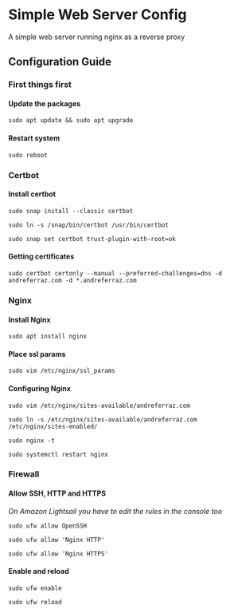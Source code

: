 # Simple Web Server Config

A simple web server running nginx as a reverse proxy

## Configuration Guide

### First things first

#### Update the packages
```
sudo apt update && sudo apt upgrade
```

#### Restart system
```
sudo reboot
```

### Certbot

#### Install certbot
```
sudo snap install --classic certbot
```
```
sudo ln -s /snap/bin/certbot /usr/bin/certbot
```
```
sudo snap set certbot trust-plugin-with-root=ok
```

#### Getting certificates
```
sudo certbot certonly --manual --preferred-challenges=dns -d andreferraz.com -d *.andreferraz.com
```

### Nginx

#### Install Nginx
```
sudo apt install nginx
```

#### Place ssl params
```
sudo vim /etc/nginx/ssl_params
```

#### Configuring Nginx
```
sudo vim /etc/nginx/sites-available/andreferraz.com
```
```
sudo ln -s /etc/nginx/sites-available/andreferraz.com /etc/nginx/sites-enabled/
```
```
sudo nginx -t
```
```
sudo systemctl restart nginx
```

### Firewall

#### Allow SSH, HTTP and HTTPS

*On Amazon Lightsail you have to edit the rules in the console too*

```
sudo ufw allow OpenSSH
```
```
sudo ufw allow 'Nginx HTTP'
```
```
sudo ufw allow 'Nginx HTTPS'
```

#### Enable and reload
```
sudo ufw enable 
```
```
sudo ufw reload
```
